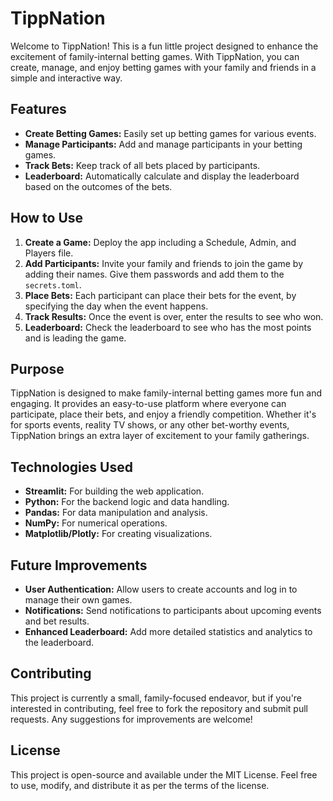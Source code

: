 # TippNation

Welcome to TippNation! This is a fun little project designed to enhance the excitement of family-internal betting games. With TippNation, you can create, manage, and enjoy betting games with your family and friends in a simple and interactive way.

## Features

- **Create Betting Games:** Easily set up betting games for various events.
- **Manage Participants:** Add and manage participants in your betting games.
- **Track Bets:** Keep track of all bets placed by participants.
- **Leaderboard:** Automatically calculate and display the leaderboard based on the outcomes of the bets.

## How to Use

1. **Create a Game:** Deploy the app including a Schedule, Admin, and Players file.
2. **Add Participants:** Invite your family and friends to join the game by adding their names. Give them passwords
   and add them to the `secrets.toml`.
3. **Place Bets:** Each participant can place their bets for the event, by specifying the day when the event happens.
4. **Track Results:** Once the event is over, enter the results to see who won.
5. **Leaderboard:** Check the leaderboard to see who has the most points and is leading the game.

## Purpose

TippNation is designed to make family-internal betting games more fun and engaging. It provides an easy-to-use platform where everyone can participate, place their bets, and enjoy a friendly competition. Whether it's for sports events, reality TV shows, or any other bet-worthy events, TippNation brings an extra layer of excitement to your family gatherings.

## Technologies Used

- **Streamlit:** For building the web application.
- **Python:** For the backend logic and data handling.
- **Pandas:** For data manipulation and analysis.
- **NumPy:** For numerical operations.
- **Matplotlib/Plotly:** For creating visualizations.

## Future Improvements

- **User Authentication:** Allow users to create accounts and log in to manage their own games.
- **Notifications:** Send notifications to participants about upcoming events and bet results.
- **Enhanced Leaderboard:** Add more detailed statistics and analytics to the leaderboard.

## Contributing

This project is currently a small, family-focused endeavor, but if you're interested in contributing, feel free to fork the repository and submit pull requests. Any suggestions for improvements are welcome!

## License

This project is open-source and available under the MIT License. Feel free to use, modify, and distribute it as per the terms of the license.